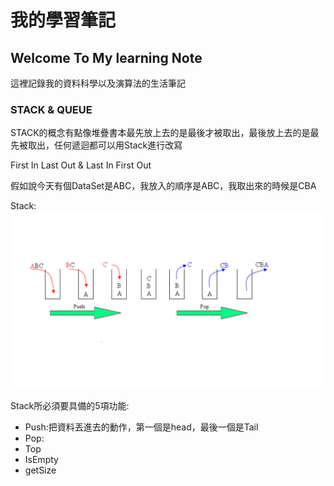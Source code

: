# 我的學習筆記
## Welcome To My learning Note 
這裡記錄我的資料科學以及演算法的生活筆記

### STACK & QUEUE
STACK的概念有點像堆疊書本最先放上去的是最後才被取出，最後放上去的是最先被取出，任何遞迴都可以用Stack進行改寫

First In Last Out & Last In First Out

假如說今天有個DataSet是ABC，我放入的順序是ABC，我取出來的時候是CBA

Stack:![alt text](https://github.com/DarrenLUCreate/DarreNC/blob/master/Stack.png)

Stack所必須要具備的5項功能:
* Push:把資料丟進去的動作，第一個是head，最後一個是Tail
* Pop:
* Top
* IsEmpty
* getSize






